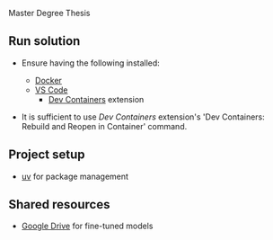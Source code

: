 Master Degree Thesis

## Run solution
- Ensure having the following installed:
    - [Docker](https://www.docker.com/)
    - [VS Code](https://code.visualstudio.com/)
        - [Dev Containers](https://marketplace.visualstudio.com/items?itemName=ms-vscode-remote.remote-containers) extension

- It is sufficient to use _Dev Containers_ extension's 'Dev Containers: Rebuild and Reopen in Container' command.

## Project setup
- [uv](https://docs.astral.sh/uv/) for package management

## Shared resources
- [Google Drive](https://drive.google.com/drive/folders/1zr0JyMETI44G2ikBb93U3lLXUdiOqqnZ?usp=sharing) for fine-tuned models

<!-- TODO: Mention about settings required to be made for using Gmail provider

Steps
1.	Create / select a project → APIs & Services ▸ Enabled APIs & services ▸ + ENABLE APIs → turn on Gmail API.
2.	OAuth consent screen → External → add your own Google account as a Test user.
3.	Create credentials → OAuth client ID ▸ Desktop app.
•	Download the client_secret_<…>.json file; place it next to your code (or mount it into Docker) and keep it private.
4.	First run locally: the script below pops a browser asking you to log in and grant the single scope https://www.googleapis.com/auth/gmail.send.
Remarks: For 4 run 'Init gcloud CLI' task
Google returns a refresh token which ends up in token.json; afterwards the script renews access tokens silently.

Resources:
1. (Create Gmail API App in the Google Developer Console)](https://www.youtube.com/watch?app=desktop&v=1Ua0Eplg75M)
2. ChatGPT
 -->